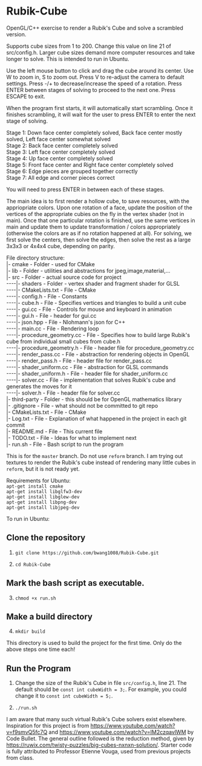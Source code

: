 # Rubik-Cube

OpenGL/C++ exercise to render a Rubik's Cube and solve a scrambled version.

Supports cube sizes from 1 to 200. Change this value on line 21 of src/config.h. Larger cube sizes demand more computer resources and take longer to solve. This is intended to run in Ubuntu.

Use the left mouse button to click and drag the cube around its center. Use W to zoom in, S to zoom out. Press V to re-adjust the camera to default settings. Press -/+ to decrease/increase the speed of a rotation. Press ENTER between stages of solving to proceed to the next one. Press ESCAPE to exit.

When the program first starts, it will automatically start scrambling. Once it finishes scrambling, it will wait for the user to press ENTER to enter the next stage of solving. 

Stage 1: Down face center completely solved, Back face center mostly solved, Left face center somewhat solved  
Stage 2: Back face center completely solved  
Stage 3: Left face center completely solved  
Stage 4: Up face center completely solved  
Stage 5: Front face center and Right face center completely solved  
Stage 6: Edge pieces are grouped together correctly  
Stage 7: All edge and corner pieces correct  

You will need to press ENTER in between each of these stages.

The main idea is to first render a hollow cube, to save resources, with the appriopriate colors. Upon one rotation of a face, update the position of the vertices of the appropriate cubies on the fly in the vertex shader (not in main). Once that one particular rotation is finished, use the same vertices in main and update them to update transformation / colors appropriately (otherwise the colors are as if no rotation happened at all). For solving, we first solve the centers, then solve the edges, then solve the rest as a large 3x3x3 or 4x4x4 cube, depending on parity. 

File directory structure:  
|- cmake - Folder - used for CMake  
|- lib   - Folder - utilities and abstractions for jpeg,image,material,...  
|- src   - Folder - actual source code for project  
----|- shaders 					- Folder - vertex shader and fragment shader for GLSL  
----|- CMakeLists.txt 			- File - CMake  
----|- config.h 				- File - Constants  
----|- cube.h 					- File - Specifies vertices and triangles to build a unit cube  
----|- gui.cc 					- File - Controls for mouse and keyboard in animation  
----|- gui.h 					- File - header for gui.cc  
----|- json.hpp 				- File - Nlohmann's json for C++  
----|- main.cc 					- File - Rendering loop  
----|- procedure_geometry.cc 	- File - Specifies how to build large Rubik's cube from individual small cubes from cube.h  
----|- procedure_geometry.h 	- File - header file for procedure_geometry.cc  
----|- render_pass.cc 			- File - abstraction for rendering objects in OpenGL  
----|- render_pass.h 			- File - header file for render_pass.cc  
----|- shader_uniform.cc 		- File - abstraction for GLSL commands  
----|- shader_uniform.h 		- File - header file for shader_uniform.cc  
----|- solver.cc 				- File - implementation that solves Rubik's cube and generates the moves for it  
----|- solver.h 				- File - header file for solver.cc  
|- third-party 		- Folder - this should be for OpenGL mathematics library  
|- .gitignore  		- File - what should not be committed to git repo  
|- CMakeLists.txt 	- File - CMake  
|- Log.txt 			- File - Explanation of what happened in the project in each git commit  
|- README.md 		- File - This current file  
|- TODO.txt 		- File - Ideas for what to implement next  
|- run.sh 			- File - Bash script to run the program  

This is for the `master` branch. Do not use `reform` branch. I am trying out textures to render the Rubik's cube instead of rendering many little cubes in `reform`, but it is not ready yet.

Requirements for Ubuntu:\
`apt-get install cmake`\
`apt-get install libglfw3-dev`\
`apt-get install libglew-dev`\
`apt-get install libpng-dev`\
`apt-get install libjpeg-dev`


To run in Ubuntu:

## Clone the repository

1. `git clone https://github.com/bwang1008/Rubik-Cube.git`

2. `cd Rubik-Cube`

## Mark the bash script as executable.

3. `chmod +x run.sh` 

## Make a build directory

4. `mkdir build`

This directory is used to build the project for the first time. Only do the above steps one time each!

## Run the Program

1. Change the size of the Rubik's Cube in file `src/config.h`, line 21. The default should be `const int cubeWidth = 3;`. For example, you could change it to `const int cubeWidth = 5;`.

2. `./run.sh`

I am aware that many such virtual Rubik's Cube solvers exist elsewhere. Inspiration for this project is from https://www.youtube.com/watch?v=f9smvQ5fc7Q and https://www.youtube.com/watch?v=IM2czqavlWM by Code Bullet. The general outline followed is the reduction method, given by https://ruwix.com/twisty-puzzles/big-cubes-nxnxn-solution/. Starter code is fully attributed to Professor Etienne Vouga, used from previous projects from class. 
